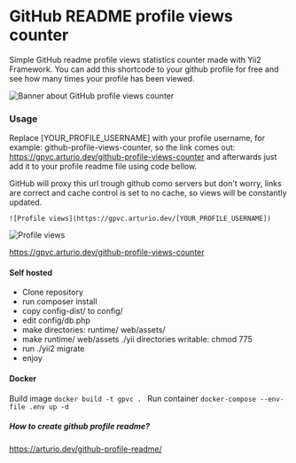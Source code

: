 # GitHub README profile views counter 

Simple GitHub readme profile views statistics counter made with Yii2 Framework. You can add this shortcode to your github profile for free and see how many times your profile has been viewed.

<img src="https://raw.githubusercontent.com/arturssmirnovs/github-profile-views-counter/master/banner.png" alt="Banner about GitHub profile views counter">

### Usage

Replace [YOUR_PROFILE_USERNAME] with your profile username, for example: github-profile-views-counter, so the link comes out: https://gpvc.arturio.dev/github-profile-views-counter and afterwards just add it to your profile readme file using code bellow.

GitHub will proxy this url trough github como servers but don't worry, links are correct and cache control is set to no cache, so views will be constantly updated.

```
![Profile views](https://gpvc.arturio.dev/[YOUR_PROFILE_USERNAME])
```

![Profile views](https://gpvc.arturio.dev/github-profile-views-counter)

https://gpvc.arturio.dev/github-profile-views-counter

#### Self hosted
- Clone repository
- run composer install
- copy config-dist/ to config/
- edit config/db.php
- make directories: runtime/ web/assets/
- make runtime/ web/assets ./yii directories writable: chmod 775
- run ./yii2 migrate
- enjoy

#### Docker

Build image `docker build -t gpvc . `
Run container `docker-compose --env-file .env up -d`

##### How to create github profile readme?

https://arturio.dev/github-profile-readme/
